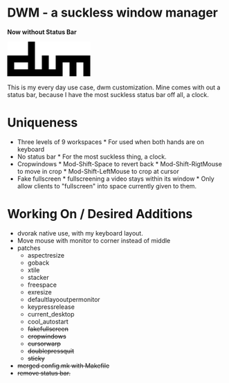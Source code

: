 DWM - a suckless window manager
===============================

__Now without Status Bar__

![DWM](./.img/dwm.png)

This is my every day use case, dwm customization.
Mine comes with out a status bar, because I have the most
suckless status bar off all, a clock.

# Uniqueness

- Three levels of 9 workspaces
        * For used when both hands are on keyboard
- No status bar
        * For the most suckless thing, a clock.
- Cropwindows
        * Mod-Shift-Space to revert back
        * Mod-Shift-RigtMouse to move in crop
        * Mod-Shift-LeftMouse to crop at cursor
- Fake fullscreen
        * fullscreening a video stays within its window
        * Only allow clients to "fullscreen" into space currently given to them.


# Working On / Desired Additions

- dvorak native use, with my keyboard layout.
- Move mouse with monitor to corner instead of middle
- patches
    * aspectresize
    * goback
    * xtile
    * stacker
    * freespace
    * exresize
    * defaultlayooutpermonitor
    * keypressrelease
    * current_desktop
    * cool_autostart
    * ~~fakefullscreen~~
    * ~~cropwindows~~
    * ~~cursorwarp~~
    * ~~doublepressquit~~
    * ~~sticky~~
- ~~merged config.mk with Makefile~~ 
- ~~remove status bar.~~
